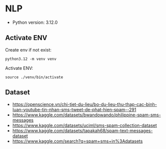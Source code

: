 # NLP

- Python version: 3.12.0

## Activate ENV

Create env if not exist:

```
python3.12 -m venv venv
```

Activate ENV:

```
source ./venv/bin/activate
```

## Dataset

- https://openscience.vn/chi-tiet-du-lieu/bo-du-lieu-thu-thap-cac-binh-luan-youtube-tin-nhan-sms-tweet-de-phat-hien-spam--291
- https://www.kaggle.com/datasets/bwandowando/philippine-spam-sms-messages
- https://www.kaggle.com/datasets/uciml/sms-spam-collection-dataset
- https://www.kaggle.com/datasets/tapakah68/spam-text-messages-dataset
- https://www.kaggle.com/search?q=spam+sms+in%3Adatasets
